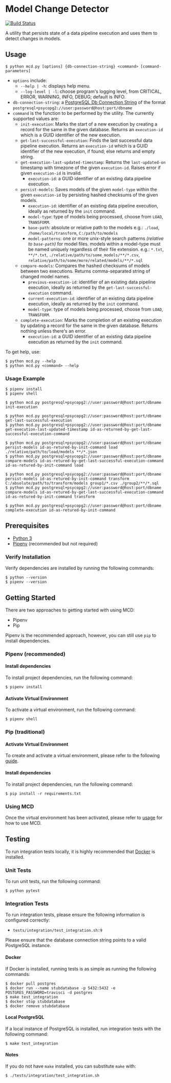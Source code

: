# Model Change Detector

[![Build Status](https://travis-ci.com/PageUpPeopleOrg/model-change-detector.svg?branch=master)](https://travis-ci.com/PageUpPeopleOrg/model-change-detector)

A utility that persists state of a data pipeline execution and uses them to detect changes in models.

## Usage

```
$ python mcd.py [options] {db-connection-string} <command> [command-parameters]
```

- `options` include:
  - `--help | -h`: displays help menu.
  - `--log-level | -l`: choose program's logging level, from CRITICAL, ERROR, WARNING, INFO, DEBUG; default is INFO.
- `db-connection-string`: a [PostgreSQL Db Connection String](http://docs.sqlalchemy.org/en/latest/dialects/postgresql.html#module-sqlalchemy.dialects.postgresql.psycopg2) of the format `postgresql+psycopg2://user:password@host:port/dbname`
- `command` is the function to be performed by the utility. The currently supported values are:
  - `init-execution`: Marks the start of a new execution by creating a record for the same in the given database. Returns an `execution-id` which is a GUID identifier of the new execution.
  - `get-last-successful-execution`: Finds the last successful data pipeline execution. Returns an `execution-id` which is a GUID identifier of the new execution, if found; else returns and empty string.
  - `get-execution-last-updated-timestamp`: Returns the `last-updated-on` timestamp with timezone of the given `execution-id`. Raises error if given `execution-id` is invalid.
    - `execution-id`: a GUID identifier of an existing data pipeline execution.
  - `persist-models`: Saves models of the given `model-type` within the given `execution-id` by persisting hashed checksums of the given models.
    - `execution-id`: identifier of an existing data pipeline execution, ideally as returned by the `init` command.
    - `model-type`: type of models being processed, choose from `LOAD`, `TRANSFORM`.
    - `base-path`: absolute or relative path to the models e.g.: `./load`, `/home/local/transform`, `C:/path/to/models`
    - `model-patterns`: one or more unix-style search patterns _(relative to `base-path`)_ for model files. models within a model-type must be named uniquely regardless of their file extension. e.g.: `*.txt`, `**/*.txt`, `./relative/path/to/some_models/**/*.csv`, `relative/path/to/some/more/related/models/**/*.sql`
  - `compare-models`: Compares the hashed checksums of models between two executions. Returns comma-separated string of changed model names.
    - `previous-execution-id`: identifier of an existing data pipeline execution, ideally as returned by the `get-last-successful-execution` command.
    - `current-execution-id`: identifier of an existing data pipeline execution, ideally as returned by the `init` command.
    - `model-type`: type of models being processed, choose from `LOAD`, `TRANSFORM`.
  - `complete-execution`: Marks the completion of an existing execution by updating a record for the same in the given database. Returns nothing unless there's an error.
    - `execution-id`: a GUID identifier of an existing data pipeline execution as returned by the `init` command.

To get help, use:

```
$ python mcd.py --help
$ python mcd.py <command> --help
```

### Usage Example

```
$ pipenv install
$ pipenv shell

$ python mcd.py postgresql+psycopg2://user:password@host:port/dbname init-execution

$ python mcd.py postgresql+psycopg2://user:password@host:port/dbname get-last-successful-execution
$ python mcd.py postgresql+psycopg2://user:password@host:port/dbname get-execution-last-updated-timestamp id-as-returned-by-get-last-successful-execution-command

$ python mcd.py postgresql+psycopg2://user:password@host:port/dbname persist-models id-as-retured-by-init-command load ./relative/path/to/load/models **/*.json
$ python mcd.py postgresql+psycopg2://user:password@host:port/dbname compare-models id-as-retured-by-get-last-successful-execution-command id-as-retured-by-init-command load

$ python mcd.py postgresql+psycopg2://user:password@host:port/dbname persist-models id-as-retured-by-init-command transform C:/absolute/path/to/transform/models group1/*.csv ./group2/**/*.sql
$ python mcd.py postgresql+psycopg2://user:password@host:port/dbname compare-models id-as-retured-by-get-last-successful-execution-command id-as-retured-by-init-command transform

$ python mcd.py postgresql+psycopg2://user:password@host:port/dbname complete-execution id-as-retured-by-init-command
```

## Prerequisites

- [Python 3](https://www.python.org/downloads/)
- [Pipenv](https://pipenv.readthedocs.io/en/latest/install/#installing-pipenv) (recommended but not required)

### Verify Installation

Verify dependencies are installed by running the following commands:

```
$ python --version
$ pipenv --version
```

## Getting Started

There are two approaches to getting started with using MCD:

- Pipenv
- Pip

Pipenv is the recommended approach, however, you can still use `pip` to install dependencies.

### Pipenv (recommended)

#### Install dependencies

To install project dependencies, run the following command:

```
$ pipenv install
```

#### Activate Virtual Environment

To activate a virtual environment, run the following command:

```
$ pipenv shell
```

### Pip (traditional)

#### Activate Virtual Environment

To create and activate a virtual environment, please refer to the following [guide](https://docs.python.org/3/library/venv.html#creating-virtual-environments).

#### Install dependencies

To install project dependencies, run the following command:

```
$ pip install -r requirements.txt
```

### Using MCD

Once the virtual environment has been activated, please refer to [usage](#Usage) for how to use MCD.

## Testing

To run integration tests locally, it is highly recommended that [Docker](https://www.docker.com/) is installed.

### Unit Tests

To run unit tests, run the following command:

```
$ python pytest
```

### Integration Tests

To run integration tests, please ensure the following information is configured correctly:

- `tests/integration/test_integration.sh:9`

Please ensure that the database connection string points to a valid PostgreSQL instance.

#### Docker

If Docker is installed, running tests is as simple as running the following commands:

```
$ docker pull postgres
$ docker run --name stubdatabase -p 5432:5432 -e POSTGRES_PASSWORD=travisci -d postgres
$ make test_integration
$ docker stop stubdatabase
$ docker remove stubdatabase
```

#### Local PostgreSQL

If a local instance of PostgreSQL is installed, run integration tests with the following command:

```
$ make test_integration
```

#### Notes

If you do not have `make` installed, you can substitute `make` with:

```
$ ./tests/integration/test_integration.sh
```

